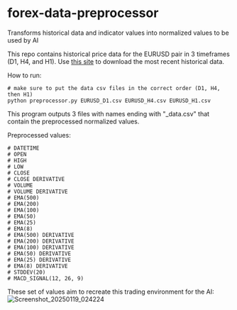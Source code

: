 # forex-data-preprocessor

Transforms historical data and indicator values into normalized values to be used by AI

This repo contains historical price data for the EURUSD pair in 3 timeframes (D1, H4, and H1). Use [this site](https://forexsb.com/historical-forex-data) to download the most recent historical data.

How to run:

```
# make sure to put the data csv files in the correct order (D1, H4, then H1)
python preprocessor.py EURUSD_D1.csv EURUSD_H4.csv EURUSD_H1.csv
```

This program outputs 3 files with names ending with "\_data.csv" that contain the preprocessed normalized values.

Preprocessed values:

```
# DATETIME
# OPEN
# HIGH
# LOW
# CLOSE
# CLOSE DERIVATIVE
# VOLUME
# VOLUME DERIVATIVE
# EMA(500)
# EMA(200)
# EMA(100)
# EMA(50)
# EMA(25)
# EMA(8)
# EMA(500) DERIVATIVE
# EMA(200) DERIVATIVE
# EMA(100) DERIVATIVE
# EMA(50) DERIVATIVE
# EMA(25) DERIVATIVE
# EMA(8) DERIVATIVE
# STDDEV(20)
# MACD_SIGNAL(12, 26, 9)
```

These set of values aim to recreate this trading environment for the AI:
![Screenshot_20250119_024224](https://github.com/user-attachments/assets/4a1bcb15-ada8-493e-9004-3f827cd10bb5)
